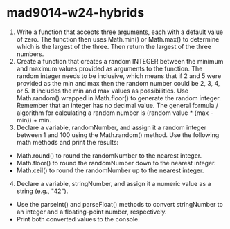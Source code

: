 # mad9014-w24-hybrids
1. Write a function that accepts three arguments, each with a default value of zero. The function then uses Math.min() or Math.max() to determine which is the largest of the three. Then return the largest of the three numbers.
2. Create a function that creates a random INTEGER between the minimum and maximum values provided as arguments to the function. The random integer needs to be inclusive, which means that if 2 and 5 were provided as the min and max then the random number could be 2, 3, 4, or 5. It includes the min and max values as possibilities. Use Math.random() wrapped in Math.floor() to generate the random integer. Remember that an integer has no decimal value. The general formula / algorithm for calculating a random number is (random value * (max - min)) + min.
3. Declare a variable, randomNumber, and assign it a random integer between 1 and 100 using the Math.random() method. Use the following math methods and print the results:
- Math.round() to round the randomNumber to the nearest integer.
- Math.floor() to round the randomNumber down to the nearest integer.
- Math.ceil() to round the randomNumber up to the nearest integer.
4. Declare a variable, stringNumber, and assign it a numeric value as a string (e.g., "42").
- Use the parseInt() and parseFloat() methods to convert stringNumber to an integer and a floating-point number, respectively.
- Print both converted values to the console.
